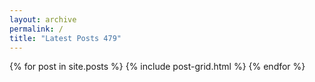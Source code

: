 ```yaml
---
layout: archive
permalink: /
title: "Latest Posts 479"
---
```


<div class="tiles">
{% for post in site.posts %}
	{% include post-grid.html %}
{% endfor %}
</div><!-- /.tiles -->
